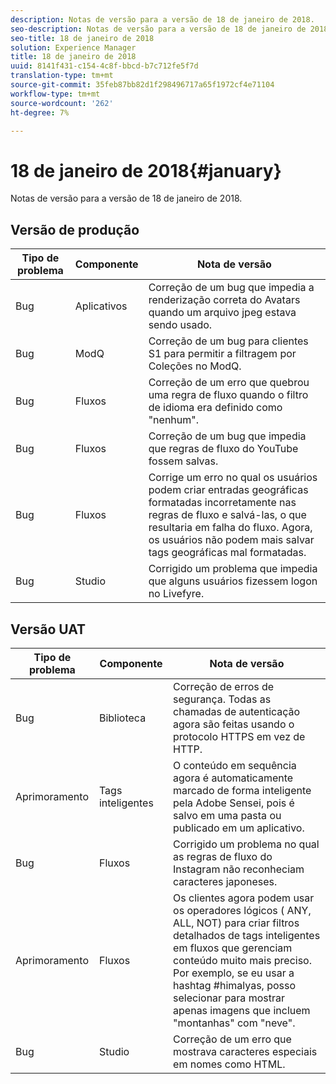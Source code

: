 ```yaml
---
description: Notas de versão para a versão de 18 de janeiro de 2018.
seo-description: Notas de versão para a versão de 18 de janeiro de 2018.
seo-title: 18 de janeiro de 2018
solution: Experience Manager
title: 18 de janeiro de 2018
uuid: 8141f431-c154-4c8f-bbcd-b7c712fe5f7d
translation-type: tm+mt
source-git-commit: 35feb87bb82d1f298496717a65f1972cf4e71104
workflow-type: tm+mt
source-wordcount: '262'
ht-degree: 7%

---
```



# 18 de janeiro de 2018{#january}

Notas de versão para a versão de 18 de janeiro de 2018.

## Versão de produção

| **Tipo de problema** | **Componente** | **Nota de versão** |
|---|---|---|
| Bug | Aplicativos | Correção de um bug que impedia a renderização correta do Avatars quando um arquivo jpeg estava sendo usado. |
| Bug | ModQ | Correção de um bug para clientes S1 para permitir a filtragem por Coleções no ModQ. |
| Bug | Fluxos | Correção de um erro que quebrou uma regra de fluxo quando o filtro de idioma era definido como &quot;nenhum&quot;. |
| Bug | Fluxos | Correção de um bug que impedia que regras de fluxo do YouTube fossem salvas. |
| Bug | Fluxos | Corrige um erro no qual os usuários podem criar entradas geográficas formatadas incorretamente nas regras de fluxo e salvá-las, o que resultaria em falha do fluxo. Agora, os usuários não podem mais salvar tags geográficas mal formatadas. |
| Bug | Studio | Corrigido um problema que impedia que alguns usuários fizessem logon no Livefyre. |

## Versão UAT

| **Tipo de problema** | **Componente** | **Nota de versão** |
|---|---|---|
| Bug | Biblioteca | Correção de erros de segurança. Todas as chamadas de autenticação agora são feitas usando o protocolo HTTPS em vez de HTTP. |
| Aprimoramento | Tags inteligentes | O conteúdo em sequência agora é automaticamente marcado de forma inteligente pela Adobe Sensei, pois é salvo em uma pasta ou publicado em um aplicativo. |
| Bug | Fluxos | Corrigido um problema no qual as regras de fluxo do Instagram não reconheciam caracteres japoneses. |
| Aprimoramento | Fluxos | Os clientes agora podem usar os operadores lógicos ( ANY, ALL, NOT) para criar filtros detalhados de tags inteligentes em fluxos que gerenciam conteúdo muito mais preciso. Por exemplo, se eu usar a hashtag #himalyas, posso selecionar para mostrar apenas imagens que incluem &quot;montanhas&quot; com &quot;neve&quot;. |
| Bug | Studio | Correção de um erro que mostrava caracteres especiais em nomes como HTML. |

